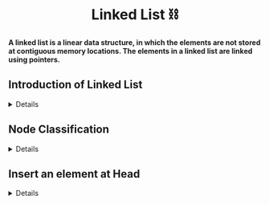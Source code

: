 <div align = "center">

# Linked List ⛓️

</div>

**A linked list is a linear data structure, in which the elements are not stored at contiguous memory locations. The elements in a linked list are linked using pointers.**

## Introduction of Linked List

<details>

**Linked lists are of two types:**

1. Singly Linked List
2. Doubly Linked List

We will first look at **SINGLY LINKED LIST**.

- In the linked list we do not have to store the element continuously.
- In the linked list the elements can be stored at a random address.
- In the linked list we will always save the address of the first element / Node.
- We should always save the address of the first element of the linked list. Then we say to the rest elements to save the address of other elements as well.

</details>

## Node Classification

<details>

In each node, two or three parts are depending on whether we use the Singly Linked list or doubly Linked List.

Node has two partitions:

1. Data
2. Address of next element that is **POINTER**.

| Data | Address |

NOTE: The last element of the linked list will always have the address as **NULL**, which means the linked list has terminated.

```cpp
#include <bits/stdc++.h>
using namespace std;
class Node
{
public:
    int data;
    Node *next;
    Node(int data) // constructor
    {
        this->data = data; // data is a member variable of class Node
        this->next = NULL; // next is a member variable of class Node whicc is a pointer to Node
    }
};
int main()
{
    Node *head = new Node(1);
    cout << "Data stored in head is: " << head->data << endl;
    cout << "Address stored in head is: " << head->next << endl;
    return 0;
}
```

✔️ **OUTPUT**

![Node Implementation](../img/1.Node_Implementation.png)

</details>

<!--
## How to store the Linked List

<details>

There is no **Data-Type** which can store the address as well as the data of the Node so we create our user-defined Data Structure which is **class**.

Each element of the Linked list is called a NODE.

![Node](https://media.geeksforgeeks.org/wp-content/cdn-uploads/gq/2013/03/Linkedlist.png)

```cpp
class Node {
    public:
    int data;
    Node * next; //Node of Node so we used Node and * is POINTER and next is a variable name.
}
```
</details>
-->

## Insert an element at Head

<details>

We can insert elements at the head of the Linked List!

**CODE**:

> ```cpp
> void insertAtHead(Node *&head, int data) // head is a reference to Node.
> {
>    // create new node
>    Node *temp = new Node(data);
>    // assign head to temp
>    temp->next = head;
>    // assign head to temp
>    head = temp;
> }
> ```

Let's implement the full code:

```cpp
#include <bits/stdc++.h>
using namespace std;
class Node
{
public:
    int data;   // data is a member variable of class Node.
    Node *next; // next is a member variable of class Node which is a pointer to Node.

    Node(int data) // constructor
    {
        this->data = data; // data is a member variable of class Node
        this->next = NULL; // next is a member variable of class Node whicc is a pointer to Node
    }
};
void insertAtHead(Node *&head, int data) // head is a reference to Node.
{
    // create new node
    Node *temp = new Node(data);
    // assign head to temp
    temp->next = head;
    // assign head to temp
    head = temp;
}
int main()
{
    Node *head = new Node(100);
    cout << "Data stored in head is: " << head->data << endl;
    insertAtHead(head, 2);
    cout << "Data stored in head is: " << head->data << endl;
    return 0;
}
```

✔️ **OUTPUT**

![InsertAtHead](./../img/2.InsertatHead.png)

</details>
